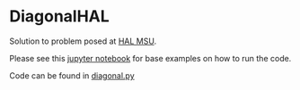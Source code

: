 # DiagonalHAL

Solution to problem posed at [HAL MSU](http://hal.cse.msu.edu/misc/join/).

Please see this [jupyter notebook](https://github.com/bakerada/DiagonalHAL/blob/master/UsageExamples.ipynb) for base examples on how to run the code.

Code can be found in [diagonal.py](https://github.com/bakerada/DiagonalHAL/blob/master/diagonal.py)
